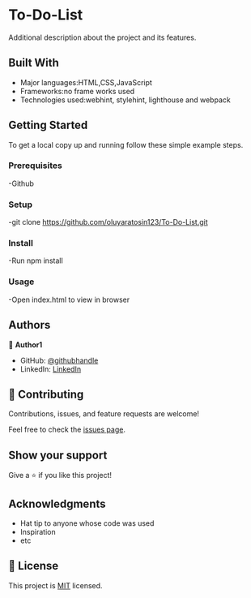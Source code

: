 # To-Do-List

Additional description about the project and its features.

## Built With

- Major languages:HTML,CSS,JavaScript
- Frameworks:no frame works used
- Technologies used:webhint, stylehint, lighthouse and webpack


## Getting Started

To get a local copy up and running follow these simple example steps.

### Prerequisites
-Github

### Setup
-git clone https://github.com/oluyaratosin123/To-Do-List.git

### Install
-Run npm install

### Usage
-Open index.html to view in browser

## Authors

👤 **Author1**

- GitHub: [@githubhandle](https://github.com/oluyaratosin123)
- LinkedIn: [LinkedIn](https://www.linkedin.com/in/edward-oluyara-708b88215/)

## 🤝 Contributing

Contributions, issues, and feature requests are welcome!

Feel free to check the [issues page](../../issues/).

## Show your support

Give a ⭐️ if you like this project!

## Acknowledgments

- Hat tip to anyone whose code was used
- Inspiration
- etc

## 📝 License

This project is [MIT](./MIT.md) licensed.